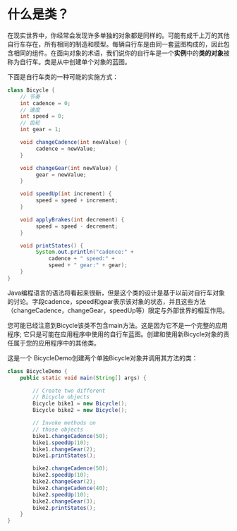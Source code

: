 # 什么是类？

在现实世界中，你经常会发现许多单独的对象都是同样的。可能有成千上万的其他自行车存在，所有相同的制造和模型。每辆自行车是由同一套蓝图构成的，因此包含相同的组件。在面向对象的术语，我们说你的自行车是一个**实例**中的**类的对象**被称为自行车。类是从中创建单个对象的蓝图。

下面是自行车类的一种可能的实施方式：
```java
class Bicycle {
    // 节奏
    int cadence = 0;
    // 速度
    int speed = 0;
    // 齿轮
    int gear = 1;

    void changeCadence(int newValue) {
         cadence = newValue;
    }

    void changeGear(int newValue) {
         gear = newValue;
    }

    void speedUp(int increment) {
         speed = speed + increment;   
    }

    void applyBrakes(int decrement) {
         speed = speed - decrement;
    }

    void printStates() {
         System.out.println("cadence:" +
             cadence + " speed:" + 
             speed + " gear:" + gear);
    }
}
```

Java编程语言的语法将看起来很新，但是这个类的设计是基于以前对自行车对象的讨论。字段cadence，speed和gear表示该对象的状态，并且这些方法（changeCadence，changeGear，speedUp等）限定与外部世界的相互作用。

您可能已经注意到Bicycle该类不包含main方法。这是因为它不是一个完整的应用程序; 它只是可能在应用程序中使用的自行车蓝图。创建和使用新Bicycle对象的责任属于您的应用程序中的其他类。

这是一个 BicycleDemo创建两个单独Bicycle对象并调用其方法的类：
```java
class BicycleDemo {
    public static void main(String[] args) {

        // Create two different 
        // Bicycle objects
        Bicycle bike1 = new Bicycle();
        Bicycle bike2 = new Bicycle();

        // Invoke methods on 
        // those objects
        bike1.changeCadence(50);
        bike1.speedUp(10);
        bike1.changeGear(2);
        bike1.printStates();

        bike2.changeCadence(50);
        bike2.speedUp(10);
        bike2.changeGear(2);
        bike2.changeCadence(40);
        bike2.speedUp(10);
        bike2.changeGear(3);
        bike2.printStates();
    }
}
```